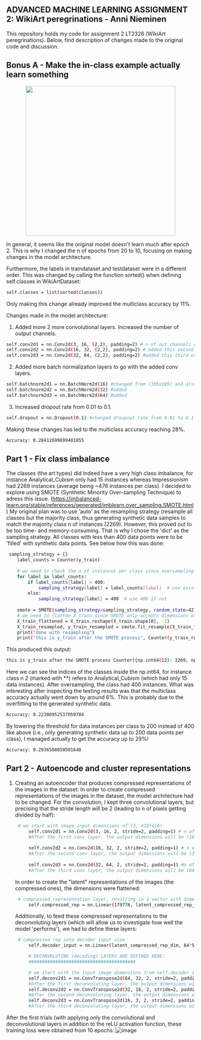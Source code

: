 ## ﻿ADVANCED MACHINE LEARNING ASSIGNMENT 2: WikiArt peregrinations - Anni Nieminen

This repository holds my code for assignment 2 LT2326 (WikiArt peregrinations).
Below, find description of changes made to the original code and discussion.

## Bonus A - Make the in-class example actually learn something
<p align="center">
  <img width="400" height="400" src="https://github.com/user-attachments/assets/39ed1222-abcc-486e-9834-ea843d321526">
</p>

In general, it seems like the original model doesn't learn much after epoch 2. This is why I changed the n of epochs from 20 to 10, focusing on making changes in the model architecture.

Furthermore, the labels in traindataset and testdataset were in a different order. This was changed by calling the function sorted() when defining self.classes in WikiArtDataset:

```bash
self.classes = list(sorted(classes))
```
Only making this change already improved the multiclass accuracy by 11%.

Changes made in the model architecture: 

1. Added more 2 more convolutional layers. Increased the number of output channels.
   
```bash
self.conv2d1 = nn.Conv2d(3, 16, (2,2), padding=2) # n of out channels changed from 1 to 16, but kept kernel size at (2,2)
self.conv2d2 = nn.Conv2d(16, 32, (2,2), padding=2) # added this second convolutional layer
self.conv2d3 = nn.Conv2d(32, 64, (2,2), padding=2) #added this third convolutional layer
```
2. Added more batch normalization layers to go with the added conv layers.

```bash
self.batchnorm2d1 = nn.BatchNorm2d(16) #changed from (105x105) and also changed to BatchNorm2d
self.batchnorm2d2 = nn.BatchNorm2d(32) #added
self.batchnorm2d3 = nn.BatchNorm2d(64) #added
```
3. Increased dropout rate from 0.01 to 0.1.

```bash
self.dropout = nn.Dropout(0.1) #changed droupout rate from 0.01 to 0.1
```
Making these changes has led to the multiclass accuracy reaching 28%.

```bash
Accuracy: 0.28412699699401855
```
## Part 1 - Fix class imbalance 

The classes (the art types) did indeed have a very high class imbalance, for instance Analytical_Cubism only had 15 instances whereas Impressionism had 2269 instances (average being ~476 instances per class).
I decided to explore using SMOTE (Synthetic Minority Over-sampling Technique) to adress this issue. (https://imbalanced-learn.org/stable/references/generated/imblearn.over_sampling.SMOTE.html)
My original plan was to use 'auto' as the resampling strategy (resample all classes but the majority class, thus generating synthetic data samples to match the majority class n of instances (2269).
However, this proved out to be too time- and memory-consuming. That is why I chose the 'dict' as the sampling strategy. All classes with less than 400 data points were to be 'filled' with synthetic data points.
See below how this was done: 
```bash
 sampling_strategy = {}
    label_counts = Counter(y_train)
    
    # we need to check the n of instances per class since oversampling will not work if the n of instances wanted is lower than the existing n of instances  
    for label in label_counts:
        if label_counts[label] > 400:
            sampling_strategy[label] = label_counts[label]  # use existing if n of instances surpasses 400
        else:
            sampling_strategy[label] = 400  # use 400 if not
            
    smote = SMOTE(sampling_strategy=sampling_strategy, random_state=42)
    # we need to flatten X_train since SMOTE only accepts dimensions of <=2
    X_train_flattened = X_train.reshape(X_train.shape[0], -1)
    X_train_resampled, y_train_resampled = smote.fit_resample(X_train_flattened, y_train)
    print("done with resampling")
    print("this is y_train after the SMOTE process", Counter(y_train_resampled))
```
This produced this output: 
```bash
this is y_train after the SMOTE process Counter({np.int64(12): 2269, np.int64(21): 1712, np.int64(23): 1157, np.int64(9): 1127, np.int64(20): 946, np.int64(4): 721, np.int64(3): 688, np.int64(24): 679, np.int64(0): 449, np.int64(17): 413, **np.int64(2): 400**, np.int64(5): 400, np.int64(7): 400, np.int64(26): 400, np.int64(16): 400, np.int64(15): 400, np.int64(22): 400, np.int64(14): 400, np.int64(13): 400, np.int64(10): 400, np.int64(11): 400, np.int64(8): 400, np.int64(18): 400, np.int64(6): 400, np.int64(19): 400, np.int64(25): 400, np.int64(1): 400})
```
Here we can see the indices of the classes inside the np.int64, for instance class n 2 (marked with **) refers to Analytical_Cubism (which had only 15 data instances). After oversampling, the class had 400 instances.
What was interesting after inspecting the testing results was that the multiclass accuracy actually went down by around 6%.
This is probably due to the overfitting to the generated synthetic data. 
```bash
Accuracy: 0.22380952537059784
```
By lowering the threshold for data instances per class to 200 instead of 400 like above (i.e., only generating synthetic data up to 200 data points per class), I managed actually to get the accuracy up to 29%!
```bash
Accuracy: 0.2936508059501648
```
## Part 2 - Autoencode and cluster representations
1. Creating an autoencoder that produces compressed representations of the images in the dataset:
   In order to create compressed representations of the images in the dataset, the model architecture had to be changed.
   For the convolution, I kept three convolutional layers, but precising that the stride length will be 2 (leading to n of pixels getting divided by half):
   ```bash
    # we start with image input dimensions of (3, 416*416) 
        self.conv2d1 = nn.Conv2d(3, 16, 2, stride=2, padding=1) # n of in channels = 3, n of out channels=16, 2x2 kernel and stride of 2. 
        #After the first conv layer, the output dimensions will be (16, 209*209) since our stride is 2 and the goal is to compress.
        
        self.conv2d2 = nn.Conv2d(16, 32, 2, stride=2, padding=1) # n of in channels = 16, n of out channels=32, 2x2 kernel and stride of 2.
        #After the second conv layer, the output dimensions will be (32, 105*105) since our stride is 2 and the goal is to compress.
        
        self.conv2d3 = nn.Conv2d(32, 64, 2, stride=2, padding=1) #n of in channels=32, n of out channels=64, 2x2 kerkel and stride of 2.
        #After the third conv layer, the output dimensions will be (64, 53*53) since our stride is 2 and the goal is to compress.
   ```
   In order to create the "latent" representations of the images (the compressed ones), the dimensions were flattened:
   ```bash
    # compressed representation layer, resulting in a vector with dimension of 1x300
        self.compressed_rep = nn.Linear(179776, latent_compressed_rep_dim)
   ```
   Additionally, to feed these compressed representations to the deconvoluting layers (which will allow us to investigate how well the model 'performs'), we had to define these layers:
   ```bash
    # compressed rep into decoder input size
        self.decoder_input = nn.Linear(latent_compressed_rep_dim, 64*53*53)

        # DECONVOLUTING (decoding) LAYERS ARE DEFINED HERE:
        ########################################

        # we start with the input image dimensions from self.decoder_input layer, which has 64 channels and 2809 pixels
        self.deconv2d1 = nn.ConvTranspose2d(64, 32, 2, stride=2, padding=1, output_padding=1)
        #After the first deconvoluting layer, the output dimensions will be (32,105*105) since stride is 2 and the goal is to decompress.
        self.deconv2d2 = nn.ConvTranspose2d(32, 16, 2, stride=2, padding=1, output_padding=1)
        #After the second deconvoluting layer, the output dimensions will be (16,209*209) since stride is 2 and the goal is to decompress.
        self.deconv2d3 = nn.ConvTranspose2d(16, 3, 2, stride=2, padding=1)
        #After the third deconvoluting layer, the output dimensions will be (3, 410*410) since stride is 2 ad the goal is to decompress.
   ```
After the first trials (with applying only the convolutional and deconvolutional layers in addition to the reLU activation function, these training loss were obtained from 10 epochs:
![image](https://github.com/user-attachments/assets/d5331457-46d0-42dc-b094-09ad1a85b99b)
